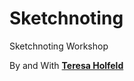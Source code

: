 # Sketchnoting

Sketchnoting Workshop

By and With [**Teresa Holfeld**](https://twitter.com/TeresaHolfeld)

